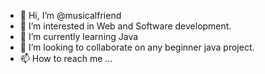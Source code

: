 - 👋 Hi, I’m @musicalfriend
- 👀 I’m interested in Web and Software development.
- 🌱 I’m currently learning Java
- 💞️ I’m looking to collaborate on any beginner java project.
- 📫 How to reach me ...

<!---
musicalfriend is a ✨ special ✨ repository because its `README.md` (this file) appears on your GitHub profile.
You can click the Preview link to take a look at your changes.
--->
